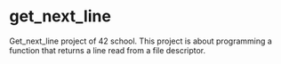 # get_next_line
Get_next_line project of 42 school.
This project is about programming a function that returns a line read from a file descriptor.
